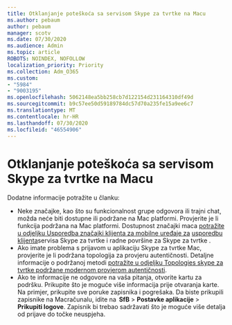 ```yaml
---
title: Otklanjanje poteškoća sa servisom Skype za tvrtke na Macu
ms.author: pebaum
author: pebaum
manager: scotv
ms.date: 07/30/2020
ms.audience: Admin
ms.topic: article
ROBOTS: NOINDEX, NOFOLLOW
localization_priority: Priority
ms.collection: Adm_O365
ms.custom:
- "5984"
- "9003195"
ms.openlocfilehash: 5062148ea5bb258cb7d122154d231164310df49d
ms.sourcegitcommit: b9c57ee50d59189784dc57d70a235fe15a9ee6c7
ms.translationtype: MT
ms.contentlocale: hr-HR
ms.lasthandoff: 07/30/2020
ms.locfileid: "46554906"
---
```

# <a name="troubleshoot-issues-with-skype-for-business-on-mac"></a>Otklanjanje poteškoća sa servisom Skype za tvrtke na Macu

Dodatne informacije potražite u članku: 

- Neke značajke, kao što su funkcionalnost grupe odgovora ili trajni chat, možda neće biti dostupne ili podržane na Mac platformi. Provjerite je li funkcija podržana na Mac platformi. Dostupnost značajki maca [potražite u odjeljku Usporedba značajki klijenta za mobilne uređaje za](https://technet.microsoft.com/library/Dn951412.aspx) [usporedbu klijenta](https://docs.microsoft.com/skypeforbusiness/plan-your-deployment/clients-and-devices/desktop-feature-comparison)servisa Skype za tvrtke i radne površine za Skype za tvrtke .
- Ako imate problema s prijavom u aplikaciju Skype za tvrtke Mac, provjerite je li podržana topologija za provjeru autentičnosti. Detaljne informacije o podržanoj metodi [potražite u odjeljku Topologies skype za tvrtke podržane modernom provjerom autentičnosti](https://docs.microsoft.com/skypeforbusiness/plan-your-deployment/modern-authentication/topologies-supported).  
- Ako te informacije ne odgovore na vaša pitanja, otvorite kartu za podršku. Prikupite što je moguće više informacija prije otvaranja karte. Na primjer, prikupite sve poruke zapisnika i pogrešaka. Da biste prikupili zapisnike na Macračunalu, idite na  **SfB**  >  **Postavke aplikacije**  >  **Prikupiti logove**.  Zapisnik bi trebao sadržavati što je moguće više detalja od prijave do točke neuspjeha.